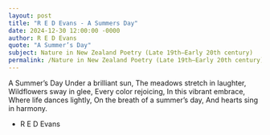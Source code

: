 ```yaml
---
layout: post
title: "R E D Evans - A Summers Day"
date: 2024-12-30 12:00:00 -0000
author: R E D Evans
quote: "A Summer’s Day"
subject: Nature in New Zealand Poetry (Late 19th–Early 20th century)
permalink: /Nature in New Zealand Poetry (Late 19th–Early 20th century)/R E D Evans/R E D Evans - A Summers Day
---
```


A Summer’s Day
Under a brilliant sun,
The meadows stretch in laughter,
Wildflowers sway in glee,
Every color rejoicing,
In this vibrant embrace,
Where life dances lightly,
On the breath of a summer’s day,
And hearts sing in harmony.

- R E D Evans
